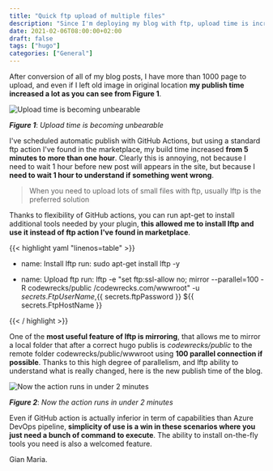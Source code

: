 ```yaml
---
title: "Quick ftp upload of multiple files"
description: "Since I'm deploying my blog with ftp, upload time is increasing too much with standard ftp"
date: 2021-02-06T08:00:00+02:00
draft: false
tags: ["hugo"]
categories: ["General"]
---
```


After conversion of all of my blog posts, I have more than 1000 page to upload, and even if I left old image in original location **my publish time increased a lot as you can see from Figure 1**.

![Upload time is becoming unbearable](../images/upload-time-really-high.png)

***Figure 1***: *Upload time is becoming unbearable*

I've scheduled automatic publish with GitHub Actions, but using a standard ftp action I've found in the marketplace, my build time increased **from 5 minutes to more than one hour**. Clearly this is annoying, not because I need to wait 1 hour before new post will appears in the site, but because I **need to wait 1 hour to understand if something went wrong**.

> When you need to upload lots of small files with ftp, usually lftp is the preferred solution

Thanks to flexibility of GitHub actions, you can run apt-get to install additional tools needed by your plugin, **this allowed me to install lftp and use it instead of ftp action I've found in marketplace**.

{{< highlight yaml "linenos=table" >}}
- name: Install lftp
	run: sudo apt-get install lftp -y

- name: Upload ftp
	run: lftp -e "set ftp:ssl-allow no; mirror --parallel=100 -R codewrecks/public /codewrecks.com/wwwroot" -u ${{ secrets.FtpUserName }},${{ secrets.ftpPassword }} ${{ secrets.FtpHostName }}

{{< / highlight >}}

One of the **most useful feature of lftp is mirroring**, that allows me to mirror a local folder that after a correct hugo publis is *codewrecks/public* to the remote folder codewrecks/public/wwwroot using **100 parallel connection if possible**. Thanks to this high degree of parallelism, and lftp ability to understand what is really changed, here is the new publish time of the blog.

![Now the action runs in under 2 minutes](../images/improved-hugo-publish-time.png)

***Figure 2***: *Now the action runs in under 2 minutes*

Even if GitHub action is actually inferior in term of capabilities than Azure DevOps pipeline, **simplicity of use is a win in these scenarios where you just need a bunch of command to execute**. The ability to install on-the-fly tools you need is also a welcomed feature.

Gian Maria.
